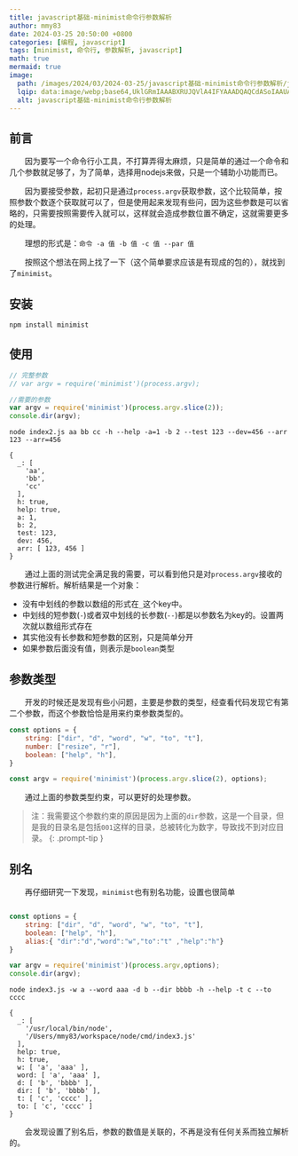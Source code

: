```yaml
---
title: javascript基础-minimist命令行参数解析
author: mmy83
date: 2024-03-25 20:50:00 +0800
categories: [编程, javascript]
tags: [minimist, 命令行, 参数解析, javascript]
math: true
mermaid: true
image:
  path: /images/2024/03/2024-03-25/javascript基础-minimist命令行参数解析/javascript基础-minimist命令行参数解析-00.webp
  lqip: data:image/webp;base64,UklGRmIAAABXRUJQVlA4IFYAAADQAQCdASoIAAUAAUAmJQBOiP/wNtQ+9AD+T6t3/7hPtbpQs3TYdP68+a78P6Vr4Hff4gZAl/oY93h6rmPbYuiOw2KxNXDdfebP+sU7ZUY6cJmA9AAAAA==
  alt: javascript基础-minimist命令行参数解析
---
```


## 前言

&emsp;&emsp;因为要写一个命令行小工具，不打算弄得太麻烦，只是简单的通过一个命令和几个参数就足够了，为了简单，选择用nodejs来做，只是一个辅助小功能而已。

&emsp;&emsp;因为要接受参数，起初只是通过```process.argv```获取参数，这个比较简单，按照参数个数逐个获取就可以了，但是使用起来发现有些问，因为这些参数是可以省略的，只需要按照需要传入就可以，这样就会造成参数位置不确定，这就需要更多的处理。

&emsp;&emsp;理想的形式是：```命令 -a 值 -b 值 -c 值 --par 值```

&emsp;&emsp;按照这个想法在网上找了一下（这个简单要求应该是有现成的包的），就找到了```minimist```。

## 安装

```shell
npm install minimist
```

## 使用

```javascript
// 完整参数
// var argv = require('minimist')(process.argv);

//需要的参数
var argv = require('minimist')(process.argv.slice(2));
console.dir(argv);
```

```shell
node index2.js aa bb cc -h --help -a=1 -b 2 --test 123 --dev=456 --arr 123 --arr=456
```

```console
{
  _: [
    'aa',
    'bb',
    'cc'
  ],
  h: true,
  help: true,
  a: 1,
  b: 2,
  test: 123,
  dev: 456,
  arr: [ 123, 456 ]
}
```

&emsp;&emsp;通过上面的测试完全满足我的需要，可以看到他只是对```process.argv```接收的参数进行解析。解析结果是一个对象：

+ 没有中划线的参数以数组的形式在```_```这个key中。
+ 中划线的短参数(```-```)或者双中划线的长参数(```--```)都是以参数名为key的。设置两次就以数组形式存在
+ 其实他没有长参数和短参数的区别，只是简单分开
+ 如果参数后面没有值，则表示是```boolean```类型

## 参数类型

&emsp;&emsp;开发的时候还是发现有些小问题，主要是参数的类型，经查看代码发现它有第二个参数，而这个参数恰恰是用来约束参数类型的。

```javascript
const options = {
    string: ["dir", "d", "word", "w", "to", "t"],
    number: ["resize", "r"],
    boolean: ["help", "h"],
}

const argv = require('minimist')(process.argv.slice(2), options);
```

&emsp;&emsp;通过上面的参数类型约束，可以更好的处理参数。

> 注：我需要这个参数约束的原因是因为上面的```dir```参数，这是一个目录，但是我的目录名是包括```001```这样的目录，总被转化为数字，导致找不到对应目录。
{: .prompt-tip }

## 别名

&emsp;&emsp;再仔细研究一下发现，```minimist```也有别名功能，设置也很简单

```javascript

const options = {
    string: ["dir", "d", "word", "w", "to", "t"],
    boolean: ["help", "h"],
    alias:{ "dir":"d","word":"w","to":"t" ,"help":"h"}
}

var argv = require('minimist')(process.argv,options);
console.dir(argv);

```

```shell
node index3.js -w a --word aaa -d b --dir bbbb -h --help -t c --to cccc
```

```console
{
  _: [
    '/usr/local/bin/node',
    '/Users/mmy83/workspace/node/cmd/index3.js'
  ],
  help: true,
  h: true,
  w: [ 'a', 'aaa' ],
  word: [ 'a', 'aaa' ],
  d: [ 'b', 'bbbb' ],
  dir: [ 'b', 'bbbb' ],
  t: [ 'c', 'cccc' ],
  to: [ 'c', 'cccc' ]
}
```

&emsp;&emsp;会发现设置了别名后，参数的数值是关联的，不再是没有任何关系而独立解析的。
